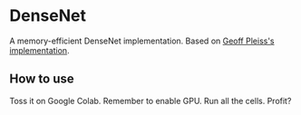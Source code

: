 # DenseNet
A memory-efficient DenseNet implementation. Based on [Geoff Pleiss's implementation](https://github.com/gpleiss/efficient_densenet_pytorch).

## How to use
Toss it on Google Colab. Remember to enable GPU. Run all the cells. Profit?
